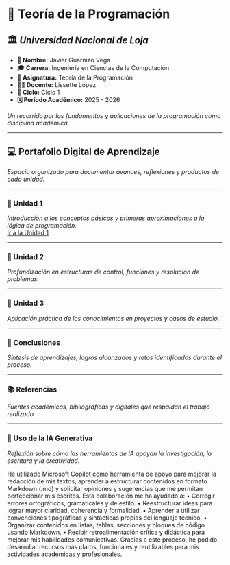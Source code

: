# 📘 Teoría de la Programación

## 🏛️ *Universidad Nacional de Loja*

- **👤 Nombre:** Javier Guarnizo Vega  
- **🎓 Carrera:** Ingeniería en Ciencias de la Computación    
- **📘 Asignatura:** Teoría de la Programación  
- **👩‍🏫 Docente:** Lissette López  
- **📅 Ciclo:** Ciclo 1  
- **🗓️ Período Académico:** 2025 - 2026  




_Un recorrido por los fundamentos y aplicaciones de la programación como disciplina académica._  

---

## 💻 Portafolio Digital de Aprendizaje  
_Espacio organizado para documentar avances, reflexiones y productos de cada unidad._  

---

### 📂 Unidad 1  
_Introducción a los conceptos básicos y primeras aproximaciones a la lógica de programación._  
[Ir a la Unidad 1](unidad1.md)

---

### 📂 Unidad 2  
_Profundización en estructuras de control, funciones y resolución de problemas._  

---

### 📂 Unidad 3  
_Aplicación práctica de los conocimientos en proyectos y casos de estudio._  

---

### 📝 Conclusiones  
_Síntesis de aprendizajes, logros alcanzados y retos identificados durante el proceso._  

---

### 📚 Referencias  
_Fuentes académicas, bibliográficas y digitales que respaldan el trabajo realizado._  

---

### 🤖 Uso de la IA Generativa  
_Reflexión sobre cómo las herramientas de IA apoyan la investigación, la escritura y la creatividad._  

He utilizado Microsoft Copilot como herramienta de apoyo para mejorar la redacción de mis textos, aprender a estructurar contenidos en formato Markdown (.md) y solicitar opiniones y sugerencias que me permitan perfeccionar mis escritos. Esta colaboración me ha ayudado a:
• 	Corregir errores ortográficos, gramaticales y de estilo.
• 	Reestructurar ideas para lograr mayor claridad, coherencia y formalidad.
• 	Aprender a utilizar convenciones tipográficas y sintácticas propias del lenguaje técnico.
• 	Organizar contenidos en listas, tablas, secciones y bloques de código usando Markdown.
• 	Recibir retroalimentación crítica y didáctica para mejorar mis habilidades comunicativas.
Gracias a este proceso, he podido desarrollar recursos más claros, funcionales y reutilizables para mis actividades académicas y profesionales.
